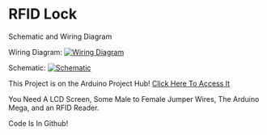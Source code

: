 
# RFID Lock



Schematic and Wiring Diagram

Wiring Diagram:
[![Wiring Diagram](https://projects.arduinocontent.cc/fa33c718-9c0f-4ba9-b4f8-e8e108a3be8d.png "Wiring Diagram")](https://projects.arduinocontent.cc/fa33c718-9c0f-4ba9-b4f8-e8e108a3be8d.png "Wiring Diagram")

Schematic:
[![Schematic](https://projects.arduinocontent.cc/14ce12a8-bffa-439c-8840-c5b3d8928e86.jpg "Schematic")](https://projects.arduinocontent.cc/14ce12a8-bffa-439c-8840-c5b3d8928e86.jpg "Schematic")

This Project is on the Arduino Project Hub! [Click Here To Access It](https://projecthub.arduino.cc/ardwindow/e6fa5f17-c615-404b-aaee-6a6c914cd600 "Click Here To Access It")

You Need A LCD Screen, Some Male to Female Jumper Wires, The Arduino Mega, and an RFID Reader.

Code Is In Github!
